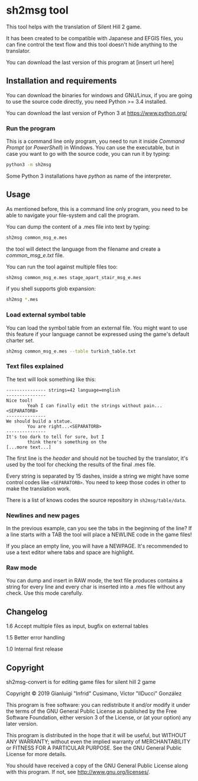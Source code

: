 # sh2msg tool

This tool helps with the translation of Silent Hill 2 game.

It has been created to be compatible with Japanese and EFGIS files, you
can fine control the text flow and this tool doesn't hide anything to
the translator.

You can download the last version of this program at [insert url here]

## Installation and requirements

You can download the binaries for windows and GNU/Linux, if you are
going to use the source code directly, you need Python >= 3.4
installed.

You can download the last version of Python 3 at https://www.python.org/

### Run the program

This is a command line only program, you need to run it inside
*Command Prompt* (or *PowerShell*) in Windows. You can use the
executable, but in case you want to go with the source code, you can
run it by typing:

```bash
python3 -m sh2msg
```

Some Python 3 installations have *python* as name of the interpreter.

## Usage

As mentioned before, this is a command line only program, you need to
be able to navigate your file-system and call the program.

You can dump the content of a .mes file into text by typing:

```bash
sh2msg common_msg_e.mes
```

the tool will detect the language from the filename and create a
*common_msg_e.txt* file.

You can run the tool against multiple files too:

```bash
sh2msg common_msg_e.mes stage_apart_stair_msg_e.mes
```

if you shell supports glob expansion:

```bash
sh2msg *.mes
```

### Load external symbol table

You can load the symbol table from an external file. You might want to
use this feature if your language cannot be expressed using the game's
default charter set.

```bash
sh2msg common_msg_e.mes --table turkish_table.txt
```

### Text files explained

The text will look something like this:

```
--------------- strings=42 language=english
---------------
Nice tool!
        Yeah I can finally edit the strings without pain...<SEPARATORB>
---------------
We should build a statue.
        You are right...<SEPARATORB>
---------------
It's too dark to tell for sure, but I
        think there's something on the
[...more text...]
```

The first line is the *header* and should not be touched by the
translator, it's used by the tool for checking the results of the
final .mes file.

Every string is separated by 15 dashes, inside a string we might have
some control codes like `<SEPARATORB>`. You need to keep those codes
in other to make the translation work.

There is a list of knows codes the source repository in
`sh2msg/table/data`.

### Newlines and new pages

In the previous example, can you see the tabs in the beginning of the
line? If a line starts with a TAB the tool will place a NEWLINE code
in the game files!

If you place an empty line, you will have a NEWPAGE. It's recommended
to use a text editor where tabs and space are highlight.

### Raw mode

You can dump and insert in RAW mode, the text file produces contains a
string for every line and every char is inserted into a .mes file
without any check. Use this mode carefully.

## Changelog

1.6 Accept multiple files as input, bugfix on external tables

1.5 Better error handling

1.0 Internal first release

## Copyright

sh2msg-convert is for editing game files for silent hill 2 game

Copyright © 2019 Gianluigi "Infrid" Cusimano, Víctor "IlDucci" González

This program is free software: you can redistribute it and/or modify
it under the terms of the GNU General Public License as published by
the Free Software Foundation, either version 3 of the License, or
(at your option) any later version.

This program is distributed in the hope that it will be useful,
but WITHOUT ANY WARRANTY; without even the implied warranty of
MERCHANTABILITY or FITNESS FOR A PARTICULAR PURPOSE.  See the
GNU General Public License for more details.

You should have received a copy of the GNU General Public License
along with this program.  If not, see <http://www.gnu.org/licenses/>.
